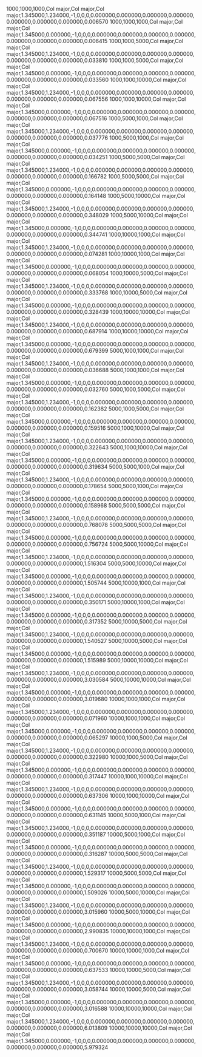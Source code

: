 1000,1000,1000,Col major,Col major,Col major,1.345000,1.234000,-1,0,0,0,0.000000,0.000000,0.000000,0.000000,0.000000,0.000000,0.000000,0.006570
1000,1000,1000,Col major,Col major,Col major,1.345000,0.000000,-1,0,0,0,0.000000,0.000000,0.000000,0.000000,0.000000,0.000000,0.000000,0.006415
1000,1000,5000,Col major,Col major,Col major,1.345000,1.234000,-1,0,0,0,0.000000,0.000000,0.000000,0.000000,0.000000,0.000000,0.000000,0.033810
1000,1000,5000,Col major,Col major,Col major,1.345000,0.000000,-1,0,0,0,0.000000,0.000000,0.000000,0.000000,0.000000,0.000000,0.000000,0.033560
1000,1000,10000,Col major,Col major,Col major,1.345000,1.234000,-1,0,0,0,0.000000,0.000000,0.000000,0.000000,0.000000,0.000000,0.000000,0.067556
1000,1000,10000,Col major,Col major,Col major,1.345000,0.000000,-1,0,0,0,0.000000,0.000000,0.000000,0.000000,0.000000,0.000000,0.000000,0.067516
1000,5000,1000,Col major,Col major,Col major,1.345000,1.234000,-1,0,0,0,0.000000,0.000000,0.000000,0.000000,0.000000,0.000000,0.000000,0.037776
1000,5000,1000,Col major,Col major,Col major,1.345000,0.000000,-1,0,0,0,0.000000,0.000000,0.000000,0.000000,0.000000,0.000000,0.000000,0.034251
1000,5000,5000,Col major,Col major,Col major,1.345000,1.234000,-1,0,0,0,0.000000,0.000000,0.000000,0.000000,0.000000,0.000000,0.000000,0.166782
1000,5000,5000,Col major,Col major,Col major,1.345000,0.000000,-1,0,0,0,0.000000,0.000000,0.000000,0.000000,0.000000,0.000000,0.000000,0.164148
1000,5000,10000,Col major,Col major,Col major,1.345000,1.234000,-1,0,0,0,0.000000,0.000000,0.000000,0.000000,0.000000,0.000000,0.000000,0.348029
1000,5000,10000,Col major,Col major,Col major,1.345000,0.000000,-1,0,0,0,0.000000,0.000000,0.000000,0.000000,0.000000,0.000000,0.000000,0.344741
1000,10000,1000,Col major,Col major,Col major,1.345000,1.234000,-1,0,0,0,0.000000,0.000000,0.000000,0.000000,0.000000,0.000000,0.000000,0.074281
1000,10000,1000,Col major,Col major,Col major,1.345000,0.000000,-1,0,0,0,0.000000,0.000000,0.000000,0.000000,0.000000,0.000000,0.000000,0.068054
1000,10000,5000,Col major,Col major,Col major,1.345000,1.234000,-1,0,0,0,0.000000,0.000000,0.000000,0.000000,0.000000,0.000000,0.000000,0.333768
1000,10000,5000,Col major,Col major,Col major,1.345000,0.000000,-1,0,0,0,0.000000,0.000000,0.000000,0.000000,0.000000,0.000000,0.000000,0.328439
1000,10000,10000,Col major,Col major,Col major,1.345000,1.234000,-1,0,0,0,0.000000,0.000000,0.000000,0.000000,0.000000,0.000000,0.000000,0.687914
1000,10000,10000,Col major,Col major,Col major,1.345000,0.000000,-1,0,0,0,0.000000,0.000000,0.000000,0.000000,0.000000,0.000000,0.000000,0.679399
5000,1000,1000,Col major,Col major,Col major,1.345000,1.234000,-1,0,0,0,0.000000,0.000000,0.000000,0.000000,0.000000,0.000000,0.000000,0.036688
5000,1000,1000,Col major,Col major,Col major,1.345000,0.000000,-1,0,0,0,0.000000,0.000000,0.000000,0.000000,0.000000,0.000000,0.000000,0.032760
5000,1000,5000,Col major,Col major,Col major,1.345000,1.234000,-1,0,0,0,0.000000,0.000000,0.000000,0.000000,0.000000,0.000000,0.000000,0.162382
5000,1000,5000,Col major,Col major,Col major,1.345000,0.000000,-1,0,0,0,0.000000,0.000000,0.000000,0.000000,0.000000,0.000000,0.000000,0.159516
5000,1000,10000,Col major,Col major,Col major,1.345000,1.234000,-1,0,0,0,0.000000,0.000000,0.000000,0.000000,0.000000,0.000000,0.000000,0.322643
5000,1000,10000,Col major,Col major,Col major,1.345000,0.000000,-1,0,0,0,0.000000,0.000000,0.000000,0.000000,0.000000,0.000000,0.000000,0.319634
5000,5000,1000,Col major,Col major,Col major,1.345000,1.234000,-1,0,0,0,0.000000,0.000000,0.000000,0.000000,0.000000,0.000000,0.000000,0.178654
5000,5000,1000,Col major,Col major,Col major,1.345000,0.000000,-1,0,0,0,0.000000,0.000000,0.000000,0.000000,0.000000,0.000000,0.000000,0.158968
5000,5000,5000,Col major,Col major,Col major,1.345000,1.234000,-1,0,0,0,0.000000,0.000000,0.000000,0.000000,0.000000,0.000000,0.000000,0.768078
5000,5000,5000,Col major,Col major,Col major,1.345000,0.000000,-1,0,0,0,0.000000,0.000000,0.000000,0.000000,0.000000,0.000000,0.000000,0.756724
5000,5000,10000,Col major,Col major,Col major,1.345000,1.234000,-1,0,0,0,0.000000,0.000000,0.000000,0.000000,0.000000,0.000000,0.000000,1.516304
5000,5000,10000,Col major,Col major,Col major,1.345000,0.000000,-1,0,0,0,0.000000,0.000000,0.000000,0.000000,0.000000,0.000000,0.000000,1.505744
5000,10000,1000,Col major,Col major,Col major,1.345000,1.234000,-1,0,0,0,0.000000,0.000000,0.000000,0.000000,0.000000,0.000000,0.000000,0.350171
5000,10000,1000,Col major,Col major,Col major,1.345000,0.000000,-1,0,0,0,0.000000,0.000000,0.000000,0.000000,0.000000,0.000000,0.000000,0.317352
5000,10000,5000,Col major,Col major,Col major,1.345000,1.234000,-1,0,0,0,0.000000,0.000000,0.000000,0.000000,0.000000,0.000000,0.000000,1.540527
5000,10000,5000,Col major,Col major,Col major,1.345000,0.000000,-1,0,0,0,0.000000,0.000000,0.000000,0.000000,0.000000,0.000000,0.000000,1.515989
5000,10000,10000,Col major,Col major,Col major,1.345000,1.234000,-1,0,0,0,0.000000,0.000000,0.000000,0.000000,0.000000,0.000000,0.000000,3.030584
5000,10000,10000,Col major,Col major,Col major,1.345000,0.000000,-1,0,0,0,0.000000,0.000000,0.000000,0.000000,0.000000,0.000000,0.000000,3.019680
10000,1000,1000,Col major,Col major,Col major,1.345000,1.234000,-1,0,0,0,0.000000,0.000000,0.000000,0.000000,0.000000,0.000000,0.000000,0.071960
10000,1000,1000,Col major,Col major,Col major,1.345000,0.000000,-1,0,0,0,0.000000,0.000000,0.000000,0.000000,0.000000,0.000000,0.000000,0.065297
10000,1000,5000,Col major,Col major,Col major,1.345000,1.234000,-1,0,0,0,0.000000,0.000000,0.000000,0.000000,0.000000,0.000000,0.000000,0.322980
10000,1000,5000,Col major,Col major,Col major,1.345000,0.000000,-1,0,0,0,0.000000,0.000000,0.000000,0.000000,0.000000,0.000000,0.000000,0.317447
10000,1000,10000,Col major,Col major,Col major,1.345000,1.234000,-1,0,0,0,0.000000,0.000000,0.000000,0.000000,0.000000,0.000000,0.000000,0.637306
10000,1000,10000,Col major,Col major,Col major,1.345000,0.000000,-1,0,0,0,0.000000,0.000000,0.000000,0.000000,0.000000,0.000000,0.000000,0.631145
10000,5000,1000,Col major,Col major,Col major,1.345000,1.234000,-1,0,0,0,0.000000,0.000000,0.000000,0.000000,0.000000,0.000000,0.000000,0.351187
10000,5000,1000,Col major,Col major,Col major,1.345000,0.000000,-1,0,0,0,0.000000,0.000000,0.000000,0.000000,0.000000,0.000000,0.000000,0.316287
10000,5000,5000,Col major,Col major,Col major,1.345000,1.234000,-1,0,0,0,0.000000,0.000000,0.000000,0.000000,0.000000,0.000000,0.000000,1.529317
10000,5000,5000,Col major,Col major,Col major,1.345000,0.000000,-1,0,0,0,0.000000,0.000000,0.000000,0.000000,0.000000,0.000000,0.000000,1.509026
10000,5000,10000,Col major,Col major,Col major,1.345000,1.234000,-1,0,0,0,0.000000,0.000000,0.000000,0.000000,0.000000,0.000000,0.000000,3.015960
10000,5000,10000,Col major,Col major,Col major,1.345000,0.000000,-1,0,0,0,0.000000,0.000000,0.000000,0.000000,0.000000,0.000000,0.000000,2.990835
10000,10000,1000,Col major,Col major,Col major,1.345000,1.234000,-1,0,0,0,0.000000,0.000000,0.000000,0.000000,0.000000,0.000000,0.000000,0.700670
10000,10000,1000,Col major,Col major,Col major,1.345000,0.000000,-1,0,0,0,0.000000,0.000000,0.000000,0.000000,0.000000,0.000000,0.000000,0.637533
10000,10000,5000,Col major,Col major,Col major,1.345000,1.234000,-1,0,0,0,0.000000,0.000000,0.000000,0.000000,0.000000,0.000000,0.000000,3.058744
10000,10000,5000,Col major,Col major,Col major,1.345000,0.000000,-1,0,0,0,0.000000,0.000000,0.000000,0.000000,0.000000,0.000000,0.000000,3.016588
10000,10000,10000,Col major,Col major,Col major,1.345000,1.234000,-1,0,0,0,0.000000,0.000000,0.000000,0.000000,0.000000,0.000000,0.000000,6.013809
10000,10000,10000,Col major,Col major,Col major,1.345000,0.000000,-1,0,0,0,0.000000,0.000000,0.000000,0.000000,0.000000,0.000000,0.000000,5.979324
